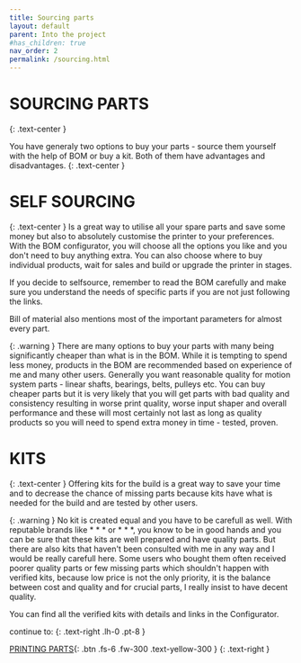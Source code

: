 ```yaml
---
title: Sourcing parts
layout: default
parent: Into the project
#has_children: true
nav_order: 2
permalink: /sourcing.html
---
```

# SOURCING PARTS
{: .text-center }

You have generaly two options to buy your parts - source them yourself with the help of BOM or buy a kit. Both of them have advantages and disadvantages.
{: .text-center }

# SELF SOURCING
{: .text-center }
Is a great way to utilise all your spare parts and save some money but also to absolutely customise the printer to your preferences. With the BOM configurator, you will choose all the options you like and you don't need to buy anything extra. You can also choose where to buy individual products, wait for sales and build or upgrade the printer in stages.

If you decide to selfsource, remember to read the BOM carefully and make sure you understand the needs of specific parts if you are not just following the links.

Bill of material also mentions most of the important parameters for almost every part.

{: .warning }
There are many options to buy your parts with many being significantly cheaper than what is in the BOM. While it is tempting to spend less money, products in the BOM are recommended based on experience of me and many other users. Generally you want reasonable quality for motion system parts - linear shafts, bearings, belts, pulleys etc. You can buy cheaper parts but it is very likely that you will get parts with bad quality and consistency resulting in worse print quality, worse input shaper and overall performance and these will most certainly not last as long as quality products so you will need to spend extra money in time - tested, proven.

# KITS
{: .text-center }
Offering kits for the build is a great way to save your time and to decrease the chance of missing parts because kits have what is needed for the build and are tested by other users.

{: .warning }
No kit is created equal and you have to be carefull as well. With reputable brands like * * * or * * *, you know to be in good hands and you can be sure that these kits are well prepared and have quality parts. But there are also kits that haven't been consulted with me in any way and I would be really carefull here. Some users who bought them often received poorer quality parts or few missing parts which shouldn't happen with verified kits, because low price is not the only priority, it is the balance between cost and quality and for crucial parts, I really insist to have decent quality.

You can find all the verified kits with details and links in the Configurator.

continue to:
{: .text-right .lh-0 .pt-8 }

[PRINTING PARTS]{: .btn .fs-6 .fw-300 .text-yellow-300 }
{: .text-right }

[PRINTING PARTS]: https://rh3d.xyz/printing.html

